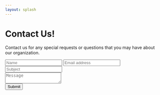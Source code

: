 ```yaml
---
layout: splash
---
```



<h1>Contact Us!</h1>
<p>Contact us for any special requests or questions that you may have about our organization.</p>
<form class="cf">
  <div class="half left cf">
    <input type="text" id="input-name" placeholder="Name">
    <input type="email" id="input-email" placeholder="Email address">
    <input type="text" id="input-subject" placeholder="Subject">
  </div>
  <div class="half right cf">
    <textarea name="message" type="text" id="input-message" placeholder="Message"></textarea>
  </div>  
  <input type="submit" value="Submit" id="input-submit">
</form>
